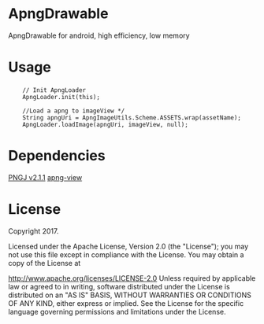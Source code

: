 # ApngDrawable
ApngDrawable for android, high efficiency, low memory


# Usage
###
		// Init ApngLoader
		ApngLoader.init(this);

		//Load a apng to imageView */
		String apngUri = ApngImageUtils.Scheme.ASSETS.wrap(assetName);
		ApngLoader.loadImage(apngUri, imageView, null);


# Dependencies
[PNGJ v2.1.1](https://github.com/leonbloy/pngj/)
[apng-view](https://github.com/sahasbhop/apng-view)


# License
Copyright 2017.

Licensed under the Apache License, Version 2.0 (the "License"); you may not use this file except in compliance with the License. You may obtain a copy of the License at

http://www.apache.org/licenses/LICENSE-2.0
Unless required by applicable law or agreed to in writing, software distributed under the License is distributed on an "AS IS" BASIS, WITHOUT WARRANTIES OR CONDITIONS OF ANY KIND, either express or implied. See the License for the specific language governing permissions and limitations under the License.
